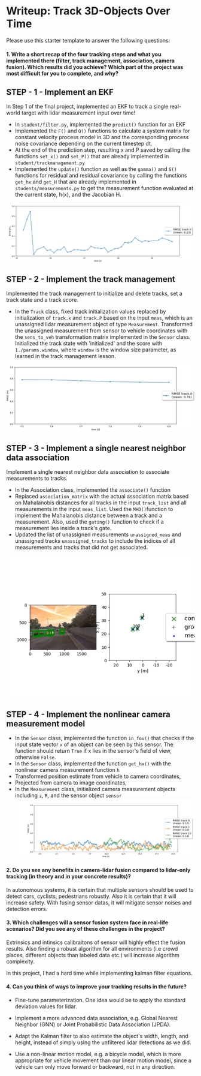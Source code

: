 # Writeup: Track 3D-Objects Over Time

Please use this starter template to answer the following questions:

#### 1. Write a short recap of the four tracking steps and what you implemented there (filter, track management, association, camera fusion). Which results did you achieve? Which part of the project was most difficult for you to complete, and why?


## STEP - 1 - Implement an EKF
In Step 1 of the final project, implemented an EKF to track a single real-world target with lidar measurement input over time!

- In `student/filter.py`, implemented the `predict()` function for an EKF
- Implemented the `F()` and `Q()` functions to calculate a system matrix for constant velocity process model in 3D and the corresponding process noise covariance depending on the current timestep dt.
- At the end of the prediction step, resulting x and P saved by calling the functions `set_x()` and `set_P()` that are already implemented in `student/trackmanagement.py`
- Implemented the `update()` function as well as the `gamma()` and `S()` functions for residual and residual covariance by calling the functions `get_hx` and `get_H` that are already implemented in `students/measurements.py` to get the measurement function evaluated at the current state, h(x), and the Jacobian H.

![rmse_step_1](./img/rmse_step-1.PNG)


## STEP - 2 - Implement the track management
Implemented the track management to initialize and delete tracks, set a track state and a track score.

- In the `Track` class, fixed track initialization values replaced by initialization of `track.x` and `track.P` based on the input `meas`, which is an unassigned lidar measurement object of type `Measurement`. Transformed the unassigned measurement from sensor to vehicle coordinates with the `sens_to_veh` transformation matrix implemented in the `Sensor` class. Initialized the track state with 'initialized' and the score with `1./params.window`, where `window` is the window size parameter, as learned in the track management lesson.

![rmse_step_2](./img/rmse_step-2.PNG)


## STEP - 3 - Implement a single nearest neighbor data association
Implement a single nearest neighbor data association to associate measurements to tracks.

- In the Association class, implemented the `associate()` function
- Replaced `association_matrix` with the actual association matrix based on Mahalanobis distances for all tracks in the input `track_list` and all measurements in the input `meas_list`. Used the `MHD()`function to implement the Mahalanobis distance between a track and a measurement. Also, used the `gating()` function to check if a measurement lies inside a track's gate. 
- Updated the list of unassigned measurements `unassigned_meas` and unassigned tracks `unassigned_tracks` to include the indices of all measurements and tracks that did not get associated.

![tracking](./img/tracking131.png)


## STEP - 4 - Implement the nonlinear camera measurement model
- In the `Sensor` class, implemented the function `in_fov()` that checks if the input state vector `x` of an object can be seen by this sensor. The function should return `True` if x lies in the sensor's field of view, otherwise `False`. 
- In the `Sensor` class, implemented the function `get_hx()` with the nonlinear camera measurement function `h`
- Transformed position estimate from vehicle to camera coordinates,
- Projected from camera to image coordinates,
- In the `Measurement` class, initialized camera measurement objects including `z`, `R`, and the sensor object `sensor`
![rmse_step_4](./img/rmse_step-3.PNG)


#### 2. Do you see any benefits in camera-lidar fusion compared to lidar-only tracking (in theory and in your concrete results)? 
In autonomous systems, it is certain that multiple sensors should be used to detect cars, cyclists, pedestrians robustly. Also it is certain that it will increase safety. With fusing sensor datas, it will mitigate sensor noises and detection errors. 

#### 3. Which challenges will a sensor fusion system face in real-life scenarios? Did you see any of these challenges in the project?
Extrinsics and intinsics calibraitons of sensor will highly effect the fusion results. Also finding a robust algorithm for all environments (i.e crowd places, different objects than labeled data etc.) will increase algorithm complexity.

In this project, I had a hard time while implementing kalman filter equations.

#### 4. Can you think of ways to improve your tracking results in the future?
- Fine-tune parameterization. One idea would be to apply the standard deviation values for lidar. 

- Implement a more advanced data association, e.g. Global Nearest Neighbor (GNN) or Joint Probabilistic Data Association (JPDA).

- Adapt the Kalman filter to also estimate the object's width, length, and height, instead of simply using the unfiltered lidar detections as we did.

- Use a non-linear motion model, e.g. a bicycle model, which is more appropriate for vehicle movement than our linear motion model, since a vehicle can only move forward or backward, not in any direction.
